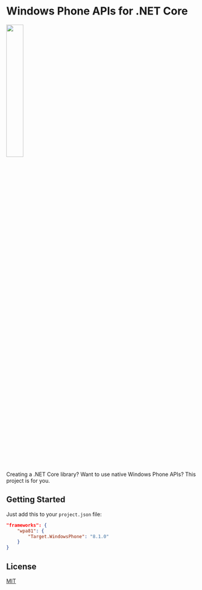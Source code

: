 # Windows Phone APIs for .NET Core

<img src="http://i.imgur.com/5dzr6Wi.png" width="30%"/>

Creating a .NET Core library? Want to use native Windows Phone APIs? This project is for you.

## Getting Started

Just add this to your `project.json` file:

```json
"frameworks": {
    "wpa81": {
        "Target.WindowsPhone": "8.1.0"
    }
}
```

## License

[MIT](LICENSE)
